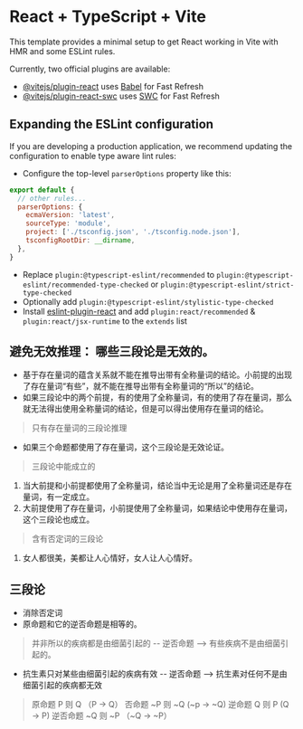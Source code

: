 # React + TypeScript + Vite

This template provides a minimal setup to get React working in Vite with HMR and some ESLint rules.

Currently, two official plugins are available:

- [@vitejs/plugin-react](https://github.com/vitejs/vite-plugin-react/blob/main/packages/plugin-react/README.md) uses [Babel](https://babeljs.io/) for Fast Refresh
- [@vitejs/plugin-react-swc](https://github.com/vitejs/vite-plugin-react-swc) uses [SWC](https://swc.rs/) for Fast Refresh

## Expanding the ESLint configuration

If you are developing a production application, we recommend updating the configuration to enable type aware lint rules:

- Configure the top-level `parserOptions` property like this:

```js
export default {
  // other rules...
  parserOptions: {
    ecmaVersion: 'latest',
    sourceType: 'module',
    project: ['./tsconfig.json', './tsconfig.node.json'],
    tsconfigRootDir: __dirname,
  },
}
```

- Replace `plugin:@typescript-eslint/recommended` to `plugin:@typescript-eslint/recommended-type-checked` or `plugin:@typescript-eslint/strict-type-checked`
- Optionally add `plugin:@typescript-eslint/stylistic-type-checked`
- Install [eslint-plugin-react](https://github.com/jsx-eslint/eslint-plugin-react) and add `plugin:react/recommended` & `plugin:react/jsx-runtime` to the `extends` list

## 避免无效推理： 哪些三段论是无效的。
  - 基于存在量词的蕴含关系就不能在推导出带有全称量词的结论。小前提的出现了存在量词“有些”，就不能在推导出带有全称量词的“所以”的结论。
  - 如果三段论中的两个前提，有的使用了全称量词，有的使用了存在量词，那么就无法得出使用全称量词的结论，但是可以得出使用存在量词的结论。
> 只有存在量词的三段论推理
 - 如果三个命题都使用了存在量词，这个三段论是无效论证。

> 三段论中能成立的
1. 当大前提和小前提都使用了全称量词，结论当中无论是用了全称量词还是存在量词，有一定成立。
2. 大前提使用了存在量词，小前提使用了全称量词，如果结论中使用存在量词，这个三段论也成立。

> 含有否定词的三段论
1. 女人都很美，美都让人心情好，女人让人心情好。

## 三段论
- 消除否定词
- 原命题和它的逆否命题是相等的。

> 并非所以的疾病都是由细菌引起的  -- 逆否命题  --> 有些疾病不是由细菌引起的。
- 抗生素只对某些由细菌引起的疾病有效  -- 逆否命题  --> 抗生素对任何不是由细菌引起的疾病都无效

> 原命题 P 则 Q （P -> Q）
> 否命题 ~P 则 ~Q (~p -> ~Q)
> 逆命题 Q 则 P (Q -> P)
> 逆否命题 ~Q 则 ~P （~Q -> ~P）
